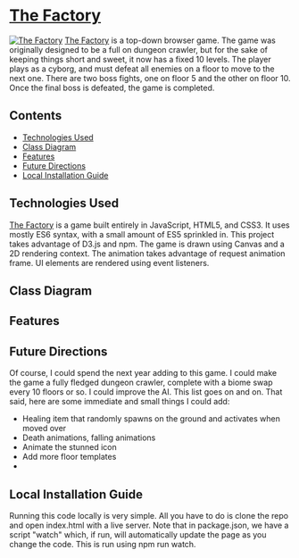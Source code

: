 # [The Factory](https://pcampbell42.github.io/the-factory/)
[![The Factory](https://github.com/pcampbell42/the-factory/blob/main/dist/assets/readme_assets/home_page.png)](https://pcampbell42.github.io/the-factory/)
[The Factory](https://pcampbell42.github.io/the-factory/) is a top-down browser game. The game was originally designed to be a full on dungeon crawler, but for the sake of keeping things short and sweet, it now has a fixed 10 levels. The player plays as a cyborg, and must defeat all enemies on a floor to move to the next one. There are two boss fights, one on floor 5 and the other on floor 10. Once the final boss is defeated, the game is completed.

## Contents
* [Technologies Used](#technologies-used)
* [Class Diagram](#class-diagram)
* [Features](#features)
* [Future Directions](#future-directions)
* [Local Installation Guide](#local-installation-guide)

## Technologies Used
[The Factory](https://pcampbell42.github.io/the-factory/) is a game built entirely in JavaScript, HTML5, and CSS3. It uses mostly ES6 syntax, with a small amount of ES5 sprinkled in. This project takes advantage of D3.js and npm. The game is drawn using Canvas and a 2D rendering context. The animation takes advantage of request animation frame. UI elements are rendered using event listeners. 

## Class Diagram


## Features


## Future Directions
Of course, I could spend the next year adding to this game. I could make the game a fully fledged dungeon crawler, complete with a biome swap every 10 floors or so. I could improve the AI. This list goes on and on. That said, here are some immediate and small things I could add:
* Healing item that randomly spawns on the ground and activates when moved over
* Death animations, falling animations
* Animate the stunned icon
* Add more floor templates
* 

## Local Installation Guide
Running this code locally is very simple. All you have to do is clone the repo and open index.html with a live server. Note that in package.json, we have a script "watch" which, if run, will automatically update the page as you change the code. This is run using npm run watch.
